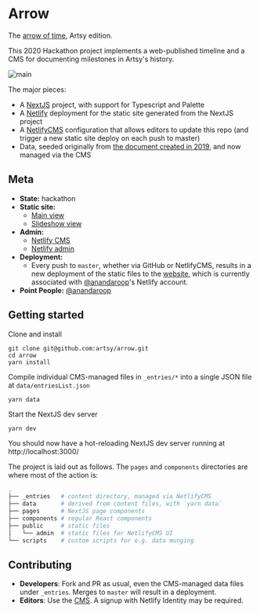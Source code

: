# Arrow

The [arrow of time](https://en.wikipedia.org/wiki/Entropy_(arrow_of_time)), Artsy edition.

This 2020 Hackathon project implements a web-published timeline and a CMS for documenting milestones in Artsy's history.

![main](https://user-images.githubusercontent.com/140521/72076810-2a20e880-32c4-11ea-91a3-810fc62e5d98.gif)

The major pieces:

- A [NextJS](https://nextjs.org) project, with support for Typescript and Palette
- A [Netlify](https://www.netlify.com) deployment for the static site generated from the NextJS project
- A [NetlifyCMS](https://www.netlifycms.org) configuration that allows editors to update this repo (and trigger a new static site deploy on each push to master)
- Data, seeded originally from [the document created in 2019](https://docs.google.com/document/d/1dM_AqU21Mo6gE05G398dEtE0SzGTM7r7pAo07w2UMSQ/edit), and now managed via the CMS

## Meta

* __State:__ hackathon
* __Static site:__
  - [Main view][static_site_deployment]
  - [Slideshow view][static_site_slideshow]
* __Admin:__
  - [Netlify CMS][netlify_cms]
  - [Netlify admin][netlify_admin]
* __Deployment:__
  - Every push to `master`, whether via GitHub or NetlifyCMS, results in a new deployment of the static files to the [website][static_site_deployment], which is currently associated with [@anandaroop][anandaroop]'s Netlify account.
* __Point People:__ [@anandaroop][anandaroop]

## Getting started

Clone and install

```
git clone git@github.com:artsy/arrow.git
cd arrow
yarn install
```

Compile individual CMS-managed files in `_entries/*`
into a single JSON file at `data/entriesList.json`

```
yarn data
```

Start the NextJS dev server

```
yarn dev
```

You should now have a hot-reloading NextJS dev server running at http://localhost:3000/

The project is laid out as follows. The `pages` and `components` directories are where most of the action is:

```sh
.
├── _entries   # content directory, managed via NetlifyCMS
├── data       # derived from content files, with `yarn data`
├── pages      # NextJS page components
├── components # regular React components
├── public     # static files
│   └── admin  # static files for NetlifyCMS UI
└── scripts    # custom scripts for e.g. data munging
```

## Contributing

- **Developers**: Fork and PR as usual, even the CMS-managed data files under `_entries`. Merges to `master` will result in a deployment.
- **Editors**: Use the [CMS][netlify_cms]. A signup with Netlify Identity may be required.

[static_site_deployment]: https://artsy-timeline.netlify.com
[static_site_slideshow]: https://artsy-timeline.netlify.com/slideshow
[netlify_cms]: https://artsy-timeline.netlify.com/admin/#/
[netlify_admin]: https://app.netlify.com/sites/artsy-timeline/overview
[anandaroop]: https://github.com/anandaroop
